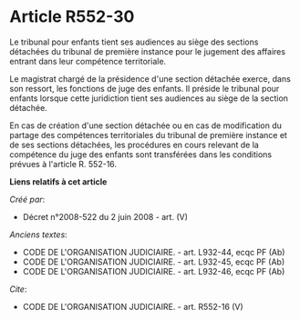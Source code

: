 # Article R552-30

Le tribunal pour enfants tient ses audiences au siège des sections détachées du tribunal de première instance pour le
jugement des affaires entrant dans leur compétence territoriale.

Le magistrat chargé de la présidence d'une section détachée exerce, dans son ressort, les fonctions de juge des enfants. Il
préside le tribunal pour enfants lorsque cette juridiction tient ses audiences au siège de la section détachée.

En cas de création d'une section détachée ou en cas de modification du partage des compétences territoriales du tribunal de
première instance et de ses sections détachées, les procédures en cours relevant de la compétence du juge des enfants sont
transférées dans les conditions prévues à l'article R. 552-16.

**Liens relatifs à cet article**

_Créé par_:

  - Décret n°2008-522 du 2 juin 2008 - art. (V)

_Anciens textes_:

  - CODE DE L'ORGANISATION JUDICIAIRE. - art. L932-44, ecqc PF (Ab)
  - CODE DE L'ORGANISATION JUDICIAIRE. - art. L932-45, ecqc PF (Ab)
  - CODE DE L'ORGANISATION JUDICIAIRE. - art. L932-46, ecqc PF (Ab)

_Cite_:

  - CODE DE L'ORGANISATION JUDICIAIRE. - art. R552-16 (V)
